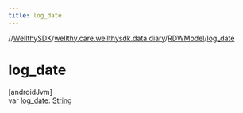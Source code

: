 ```yaml
---
title: log_date
---
```

//[WellthySDK](../../../index.html)/[wellthy.care.wellthysdk.data.diary](../index.html)/[RDWModel](index.html)/[log_date](log_date.html)



# log_date



[androidJvm]\
var [log_date](log_date.html): [String](https://kotlinlang.org/api/latest/jvm/stdlib/kotlin/-string/index.html)




